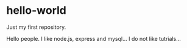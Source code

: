 # hello-world
Just my first repository.


Hello people. I like node.js, express and mysql...
I do not like tutrials...
